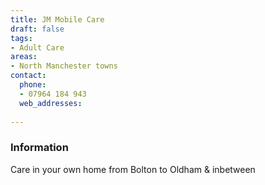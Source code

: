 ```yaml
---
title: JM Mobile Care
draft: false
tags:
- Adult Care
areas:
- North Manchester towns
contact:
  phone:
  - 07964 184 943
  web_addresses:
  
---
```


### Information
Care in your own home from Bolton to Oldham & inbetween

